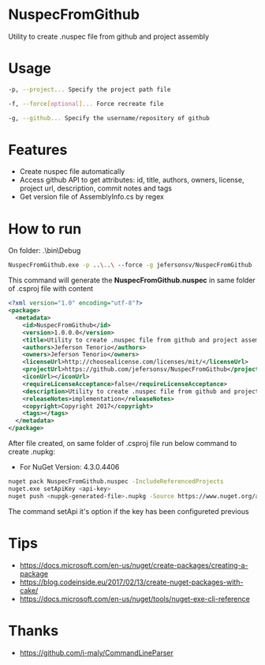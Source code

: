 # NuspecFromGithub
Utility to create .nuspec file from github and project assembly

# Usage
```bash
-p, --project... Specify the project path file

-f, --force[optional]... Force recreate file

-g, --github... Specify the username/repository of github
```

# Features

* Create nuspec file automatically
* Access github API to get attributes: id,  title, authors, owners, license, project url, description, commit notes and tags
* Get version file of AssemblyInfo.cs by regex

# How to run
On folder: .\bin\Debug

```bash
NuspecFromGithub.exe -p ..\..\ --force -g jefersonsv/NuspecFromGithub
```

This command will generate the **NuspecFromGithub.nuspec** in same folder of .csproj file with content
```xml
<?xml version="1.0" encoding="utf-8"?>
<package>
  <metadata>
    <id>NuspecFromGithub</id>
    <version>1.0.0.0</version>
    <title>Utility to create .nuspec file from github and project assembly</title>
    <authors>Jeferson Tenorio</authors>
    <owners>Jeferson Tenorio</owners>
    <licenseUrl>http://choosealicense.com/licenses/mit/</licenseUrl>
    <projectUrl>https://github.com/jefersonsv/NuspecFromGithub</projectUrl>
    <iconUrl></iconUrl>
    <requireLicenseAcceptance>false</requireLicenseAcceptance>
    <description>Utility to create .nuspec file from github and project assembly</description>
    <releaseNotes>implementation</releaseNotes>
    <copyright>Copyright 2017</copyright>
    <tags></tags>
  </metadata>
</package>
```

After file created, on same folder of .csproj file run below command to create .nupkg:
* For NuGet Version: 4.3.0.4406

```bash
nuget pack NuspecFromGithub.nuspec -IncludeReferencedProjects
nuget.exe setApiKey <api-key>
nuget push <nupgk-generated-file>.nupkg -Source https://www.nuget.org/api/v2/package
```

The command setApi it's option if the key has been configureted previous

# Tips
* https://docs.microsoft.com/en-us/nuget/create-packages/creating-a-package
* https://blog.codeinside.eu/2017/02/13/create-nuget-packages-with-cake/
* https://docs.microsoft.com/en-us/nuget/tools/nuget-exe-cli-reference

# Thanks

* https://github.com/j-maly/CommandLineParser
